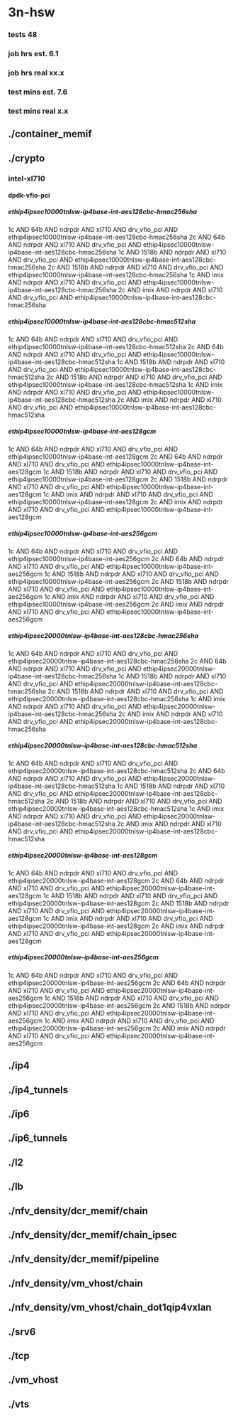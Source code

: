 # 3n-hsw
### tests 48
### job hrs est. 6.1
### job hrs real xx.x
### test mins est. 7.6
### test mins real x.x
## ./container_memif
## ./crypto
### intel-xl710
#### dpdk-vfio-pci
##### ethip4ipsec10000tnlsw-ip4base-int-aes128cbc-hmac256sha
1c AND 64b AND ndrpdr AND xl710 AND drv_vfio_pci AND ethip4ipsec10000tnlsw-ip4base-int-aes128cbc-hmac256sha
2c AND 64b AND ndrpdr AND xl710 AND drv_vfio_pci AND ethip4ipsec10000tnlsw-ip4base-int-aes128cbc-hmac256sha
1c AND 1518b AND ndrpdr AND xl710 AND drv_vfio_pci AND ethip4ipsec10000tnlsw-ip4base-int-aes128cbc-hmac256sha
2c AND 1518b AND ndrpdr AND xl710 AND drv_vfio_pci AND ethip4ipsec10000tnlsw-ip4base-int-aes128cbc-hmac256sha
1c AND imix AND ndrpdr AND xl710 AND drv_vfio_pci AND ethip4ipsec10000tnlsw-ip4base-int-aes128cbc-hmac256sha
2c AND imix AND ndrpdr AND xl710 AND drv_vfio_pci AND ethip4ipsec10000tnlsw-ip4base-int-aes128cbc-hmac256sha
##### ethip4ipsec10000tnlsw-ip4base-int-aes128cbc-hmac512sha
1c AND 64b AND ndrpdr AND xl710 AND drv_vfio_pci AND ethip4ipsec10000tnlsw-ip4base-int-aes128cbc-hmac512sha
2c AND 64b AND ndrpdr AND xl710 AND drv_vfio_pci AND ethip4ipsec10000tnlsw-ip4base-int-aes128cbc-hmac512sha
1c AND 1518b AND ndrpdr AND xl710 AND drv_vfio_pci AND ethip4ipsec10000tnlsw-ip4base-int-aes128cbc-hmac512sha
2c AND 1518b AND ndrpdr AND xl710 AND drv_vfio_pci AND ethip4ipsec10000tnlsw-ip4base-int-aes128cbc-hmac512sha
1c AND imix AND ndrpdr AND xl710 AND drv_vfio_pci AND ethip4ipsec10000tnlsw-ip4base-int-aes128cbc-hmac512sha
2c AND imix AND ndrpdr AND xl710 AND drv_vfio_pci AND ethip4ipsec10000tnlsw-ip4base-int-aes128cbc-hmac512sha
##### ethip4ipsec10000tnlsw-ip4base-int-aes128gcm
1c AND 64b AND ndrpdr AND xl710 AND drv_vfio_pci AND ethip4ipsec10000tnlsw-ip4base-int-aes128gcm
2c AND 64b AND ndrpdr AND xl710 AND drv_vfio_pci AND ethip4ipsec10000tnlsw-ip4base-int-aes128gcm
1c AND 1518b AND ndrpdr AND xl710 AND drv_vfio_pci AND ethip4ipsec10000tnlsw-ip4base-int-aes128gcm
2c AND 1518b AND ndrpdr AND xl710 AND drv_vfio_pci AND ethip4ipsec10000tnlsw-ip4base-int-aes128gcm
1c AND imix AND ndrpdr AND xl710 AND drv_vfio_pci AND ethip4ipsec10000tnlsw-ip4base-int-aes128gcm
2c AND imix AND ndrpdr AND xl710 AND drv_vfio_pci AND ethip4ipsec10000tnlsw-ip4base-int-aes128gcm
##### ethip4ipsec10000tnlsw-ip4base-int-aes256gcm
1c AND 64b AND ndrpdr AND xl710 AND drv_vfio_pci AND ethip4ipsec10000tnlsw-ip4base-int-aes256gcm
2c AND 64b AND ndrpdr AND xl710 AND drv_vfio_pci AND ethip4ipsec10000tnlsw-ip4base-int-aes256gcm
1c AND 1518b AND ndrpdr AND xl710 AND drv_vfio_pci AND ethip4ipsec10000tnlsw-ip4base-int-aes256gcm
2c AND 1518b AND ndrpdr AND xl710 AND drv_vfio_pci AND ethip4ipsec10000tnlsw-ip4base-int-aes256gcm
1c AND imix AND ndrpdr AND xl710 AND drv_vfio_pci AND ethip4ipsec10000tnlsw-ip4base-int-aes256gcm
2c AND imix AND ndrpdr AND xl710 AND drv_vfio_pci AND ethip4ipsec10000tnlsw-ip4base-int-aes256gcm
##### ethip4ipsec20000tnlsw-ip4base-int-aes128cbc-hmac256sha
1c AND 64b AND ndrpdr AND xl710 AND drv_vfio_pci AND ethip4ipsec20000tnlsw-ip4base-int-aes128cbc-hmac256sha
2c AND 64b AND ndrpdr AND xl710 AND drv_vfio_pci AND ethip4ipsec20000tnlsw-ip4base-int-aes128cbc-hmac256sha
1c AND 1518b AND ndrpdr AND xl710 AND drv_vfio_pci AND ethip4ipsec20000tnlsw-ip4base-int-aes128cbc-hmac256sha
2c AND 1518b AND ndrpdr AND xl710 AND drv_vfio_pci AND ethip4ipsec20000tnlsw-ip4base-int-aes128cbc-hmac256sha
1c AND imix AND ndrpdr AND xl710 AND drv_vfio_pci AND ethip4ipsec20000tnlsw-ip4base-int-aes128cbc-hmac256sha
2c AND imix AND ndrpdr AND xl710 AND drv_vfio_pci AND ethip4ipsec20000tnlsw-ip4base-int-aes128cbc-hmac256sha
##### ethip4ipsec20000tnlsw-ip4base-int-aes128cbc-hmac512sha
1c AND 64b AND ndrpdr AND xl710 AND drv_vfio_pci AND ethip4ipsec20000tnlsw-ip4base-int-aes128cbc-hmac512sha
2c AND 64b AND ndrpdr AND xl710 AND drv_vfio_pci AND ethip4ipsec20000tnlsw-ip4base-int-aes128cbc-hmac512sha
1c AND 1518b AND ndrpdr AND xl710 AND drv_vfio_pci AND ethip4ipsec20000tnlsw-ip4base-int-aes128cbc-hmac512sha
2c AND 1518b AND ndrpdr AND xl710 AND drv_vfio_pci AND ethip4ipsec20000tnlsw-ip4base-int-aes128cbc-hmac512sha
1c AND imix AND ndrpdr AND xl710 AND drv_vfio_pci AND ethip4ipsec20000tnlsw-ip4base-int-aes128cbc-hmac512sha
2c AND imix AND ndrpdr AND xl710 AND drv_vfio_pci AND ethip4ipsec20000tnlsw-ip4base-int-aes128cbc-hmac512sha
##### ethip4ipsec20000tnlsw-ip4base-int-aes128gcm
1c AND 64b AND ndrpdr AND xl710 AND drv_vfio_pci AND ethip4ipsec20000tnlsw-ip4base-int-aes128gcm
2c AND 64b AND ndrpdr AND xl710 AND drv_vfio_pci AND ethip4ipsec20000tnlsw-ip4base-int-aes128gcm
1c AND 1518b AND ndrpdr AND xl710 AND drv_vfio_pci AND ethip4ipsec20000tnlsw-ip4base-int-aes128gcm
2c AND 1518b AND ndrpdr AND xl710 AND drv_vfio_pci AND ethip4ipsec20000tnlsw-ip4base-int-aes128gcm
1c AND imix AND ndrpdr AND xl710 AND drv_vfio_pci AND ethip4ipsec20000tnlsw-ip4base-int-aes128gcm
2c AND imix AND ndrpdr AND xl710 AND drv_vfio_pci AND ethip4ipsec20000tnlsw-ip4base-int-aes128gcm
##### ethip4ipsec20000tnlsw-ip4base-int-aes256gcm
1c AND 64b AND ndrpdr AND xl710 AND drv_vfio_pci AND ethip4ipsec20000tnlsw-ip4base-int-aes256gcm
2c AND 64b AND ndrpdr AND xl710 AND drv_vfio_pci AND ethip4ipsec20000tnlsw-ip4base-int-aes256gcm
1c AND 1518b AND ndrpdr AND xl710 AND drv_vfio_pci AND ethip4ipsec20000tnlsw-ip4base-int-aes256gcm
2c AND 1518b AND ndrpdr AND xl710 AND drv_vfio_pci AND ethip4ipsec20000tnlsw-ip4base-int-aes256gcm
1c AND imix AND ndrpdr AND xl710 AND drv_vfio_pci AND ethip4ipsec20000tnlsw-ip4base-int-aes256gcm
2c AND imix AND ndrpdr AND xl710 AND drv_vfio_pci AND ethip4ipsec20000tnlsw-ip4base-int-aes256gcm
## ./ip4
## ./ip4_tunnels
## ./ip6
## ./ip6_tunnels
## ./l2
## ./lb
## ./nfv_density/dcr_memif/chain
## ./nfv_density/dcr_memif/chain_ipsec
## ./nfv_density/dcr_memif/pipeline
## ./nfv_density/vm_vhost/chain
## ./nfv_density/vm_vhost/chain_dot1qip4vxlan
## ./srv6
## ./tcp
## ./vm_vhost
## ./vts
